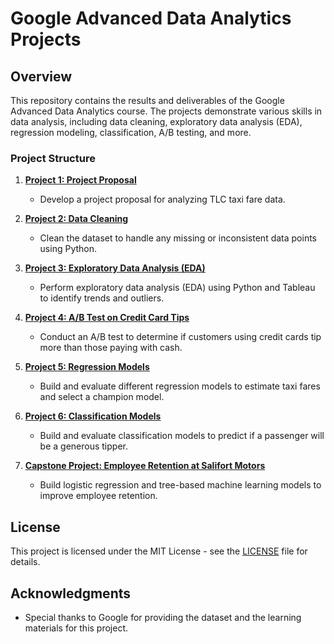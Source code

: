 # Google Advanced Data Analytics Projects

## Overview
This repository contains the results and deliverables of the Google Advanced Data Analytics course. The projects demonstrate various skills in data analysis, including data cleaning, exploratory data analysis (EDA), regression modeling, classification, A/B testing, and more.

### Project Structure
1. **[Project 1: Project Proposal](./Project-1-Proposal/README.md)**
   - Develop a project proposal for analyzing TLC taxi fare data.
   
2. **[Project 2: Data Cleaning](./Project-2-Data-Cleaning/README.md)**
   - Clean the dataset to handle any missing or inconsistent data points using Python.
   
3. **[Project 3: Exploratory Data Analysis (EDA)](./Project-3-EDA/README.md)**
   - Perform exploratory data analysis (EDA) using Python and Tableau to identify trends and outliers.

4. **[Project 4: A/B Test on Credit Card Tips](./Project-4-AB-Test/README.md)**
   - Conduct an A/B test to determine if customers using credit cards tip more than those paying with cash.

5. **[Project 5: Regression Models](./Project-5-Regression-Models/README.md)**
   - Build and evaluate different regression models to estimate taxi fares and select a champion model.

6. **[Project 6: Classification Models](./Project-6-Classification-Models/README.md)**
   - Build and evaluate classification models to predict if a passenger will be a generous tipper.

7. **[Capstone Project: Employee Retention at Salifort Motors](./Capstone-Project-Employee-Retention/README.md)**
   - Build logistic regression and tree-based machine learning models to improve employee retention.
## License
This project is licensed under the MIT License - see the [LICENSE](LICENSE) file for details.

## Acknowledgments
- Special thanks to Google for providing the dataset and the learning materials for this project.

